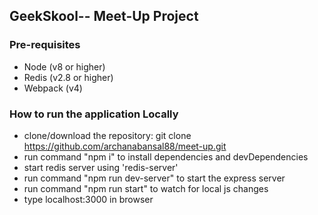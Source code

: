 
 ## GeekSkool-- Meet-Up Project

 ### Pre-requisites
 
 * Node (v8 or higher)
 * Redis (v2.8 or higher)
 * Webpack (v4)

 ### How to run the application Locally
 
 * clone/download the repository: git clone https://github.com/archanabansal88/meet-up.git
 * run command "npm i" to install dependencies and devDependencies
 * start redis server using 'redis-server'
 * run command "npm run dev-server" to start the express server
 * run command "npm run start" to watch for local js changes
 * type localhost:3000 in browser
